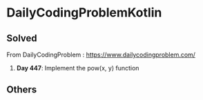 # DailyCodingProblemKotlin

## Solved

From DailyCodingProblem : https://www.dailycodingproblem.com/
1) **Day 447**: Implement the pow(x, y) function


## Others
